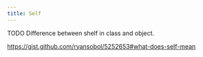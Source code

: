 ```yaml
---
title: Self
---
```


TODO
Difference between shelf in class and object.

https://gist.github.com/ryansobol/5252653#what-does-self-mean
